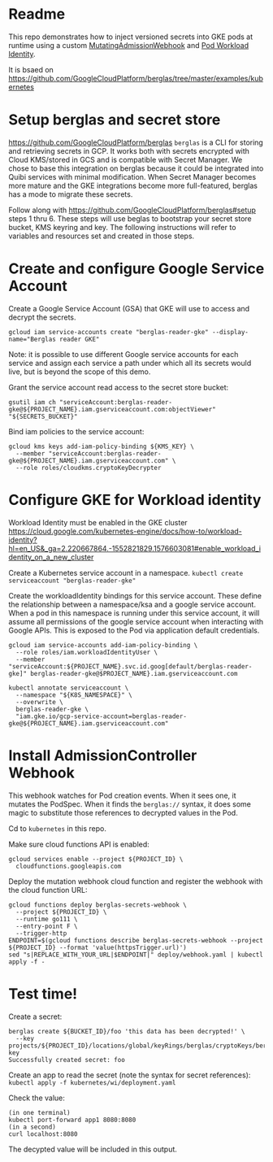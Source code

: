# Readme

This repo demonstrates how to inject versioned secrets into GKE pods at runtime using a custom [MutatingAdmissionWebhook](https://kubernetes.io/docs/reference/access-authn-authz/admission-controllers/#what-are-they) and [Pod Workload Identity](https://cloud.google.com/kubernetes-engine/docs/how-to/workload-identity).

It is bsaed on https://github.com/GoogleCloudPlatform/berglas/tree/master/examples/kubernetes

# Setup berglas and secret store

https://github.com/GoogleCloudPlatform/berglas
`berglas` is a CLI for storing and retrieving secrets in GCP. It works both with secrets encrypted with Cloud KMS/stored in GCS and is compatible with Secret Manager.
We chose to base this integration on berglas because it could be integrated into Quibi services with minimal modification. When Secret Manager becomes more mature and the GKE
integrations become more full-featured, berglas has a mode to migrate these secrets.

Follow along with https://github.com/GoogleCloudPlatform/berglas#setup steps 1 thru 6.
These steps will use beglas to bootstrap your secret store bucket, KMS keyring and key.
The following instructions will refer to variables and resources set and created in those steps.

# Create and configure Google Service Account
Create a Google Service Account (GSA) that GKE will use to access and decrypt the secrets.

`gcloud iam service-accounts create "berglas-reader-gke" --display-name="Berglas reader GKE"`

Note: it is possible to use different Google service accounts for each service and assign each service a path under which all its secrets would live, but is beyond the scope of this demo.

Grant the service account read access to the secret store bucket:

`gsutil iam ch "serviceAccount:berglas-reader-gke@${PROJECT_NAME}.iam.gserviceaccount.com:objectViewer" "${SECRETS_BUCKET}"`

Bind iam policies to the service account:

```
gcloud kms keys add-iam-policy-binding ${KMS_KEY} \
  --member "serviceAccount:berglas-reader-gke@${PROJECT_NAME}.iam.gserviceaccount.com" \
  --role roles/cloudkms.cryptoKeyDecrypter
```

# Configure GKE for Workload identity
Workload Identity must be enabled in the GKE cluster https://cloud.google.com/kubernetes-engine/docs/how-to/workload-identity?hl=en_US&_ga=2.220667864.-1552821829.1576603081#enable_workload_identity_on_a_new_cluster


Create a Kubernetes service account in a namespace.
`kubectl create serviceaccount "berglas-reader-gke"`

Create the workloadIdentity bindings for this service account. These define the relationship between a namespace/ksa and a google service account.
When a pod in this namespace is running under this service account, it will assume all permissions of the google service account when interacting with
Google APIs. This is exposed to the Pod via application default credentials.

```
gcloud iam service-accounts add-iam-policy-binding \
  --role roles/iam.workloadIdentityUser \
  --member "serviceAccount:${PROJECT_NAME}.svc.id.goog[default/berglas-reader-gke]" berglas-reader-gke@$PROJECT_NAME}.iam.gserviceaccount.com

kubectl annotate serviceaccount \
  --namespace "${K8S_NAMESPACE}" \
  --overwrite \
  berglas-reader-gke \
  "iam.gke.io/gcp-service-account=berglas-reader-gke@${PROJECT_NAME}.iam.gserviceaccount.com"
```

# Install AdmissionController Webhook
This webhook watches for Pod creation events. When it sees one, it mutates the PodSpec. When it finds the `berglas://` syntax, it
does some magic to substitute those references to decrypted values in the Pod.

Cd to `kubernetes` in this repo.

Make sure cloud functions API is enabled:
```
gcloud services enable --project ${PROJECT_ID} \
  cloudfunctions.googleapis.com
```

Deploy the mutation webhook cloud function and register the webhook with the cloud function URL:
```
gcloud functions deploy berglas-secrets-webhook \
  --project ${PROJECT_ID} \
  --runtime go111 \
  --entry-point F \
  --trigger-http
ENDPOINT=$(gcloud functions describe berglas-secrets-webhook --project ${PROJECT_ID} --format 'value(httpsTrigger.url)')
sed "s|REPLACE_WITH_YOUR_URL|$ENDPOINT|" deploy/webhook.yaml | kubectl apply -f -
```


# Test time!

Create a secret:
```
berglas create ${BUCKET_ID}/foo 'this data has been decrypted!' \
  --key projects/${PROJECT_ID}/locations/global/keyRings/berglas/cryptoKeys/berglas-key
Successfully created secret: foo
```

Create an app to read the secret (note the syntax for secret references):
`kubectl apply -f kubernetes/wi/deployment.yaml`

Check the value:
```
(in one terminal)
kubectl port-forward app1 8080:8080
(in a second)
curl localhost:8080
```
The decypted value will be included in this output.
